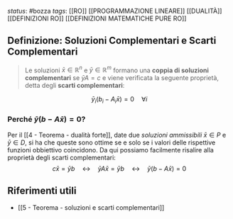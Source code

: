 *status*: #bozza 
*tags*: [[RO]] [[PROGRAMMAZIONE LINEARE]] [[DUALITÀ]] [[DEFINIZIONI RO]] [[DEFINIZIONI MATEMATICHE PURE RO]]

## Definizione: Soluzioni Complementari e Scarti Complementari

> Le soluzioni $\bar{x} \in \mathbb{R}^n$ e $\bar{y} \in \mathbb{R}^m$ formano una **coppia di soluzioni complementari** se $\bar{y}A=c$ e viene verificata la seguente proprietà, detta degli **scarti complementari**:

$$
\bar{y}_{i}(b_{i}-A_{i} \bar{x})=0 \quad \forall i
$$
### Perché $\bar{y}(b-A \bar{x})=0$?
Per il [[4 - Teorema - dualità forte]], date due *soluzioni ammissibili* $\bar{x} \in P$ e $\bar{y} \in D$, si ha che queste sono ottime se e solo se i valori delle rispettive funzioni obbiettivo coincidono. Da qui possiamo facilmente risalire alla proprietà degli scarti complementari:
$$
c \bar{x} = \bar{y} b
\quad \leftrightarrow \quad 
\bar{y}A \bar{x} = \bar{y} b
 \quad \leftrightarrow \quad
 \bar{y} (b - A \bar{x}) = 0
$$

## Riferimenti utili

* [[5 - Teorema - soluzioni e scarti complementari]]